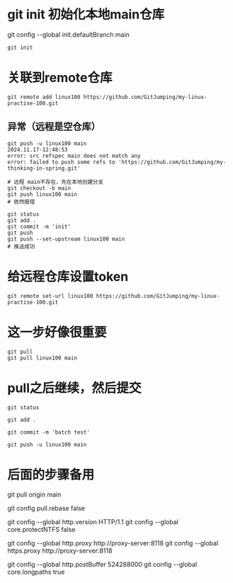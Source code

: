 # git init 初始化本地main仓库
git config --global init.defaultBranch main

```shell
git init 
```

# 关联到remote仓库
```shell
git remote add linux100 https://github.com/GitJumping/my-linux-practise-100.git
```

## 异常（远程是空仓库）

```shell
git push -u linux100 main                                                                                                                                                                                                                                          2024.11.17-12:48:53
error: src refspec main does not match any
error: failed to push some refs to 'https://github.com/GitJumping/my-thinking-in-spring.git'
```

```shell
# 远程 main不存在，先在本地创建分支
git checkout -b main
git push linux100 main
# 依然报错
```

```shell
git status
git add .
git commit -m 'init'
git push
git push --set-upstream linux100 main
# 推送成功
```

# 给远程仓库设置token

```shell
git remote set-url linux100 https://github.com/GitJumping/my-linux-practise-100.git
```

# 这一步好像很重要
```shell
git pull
git pull linux100 main
```

# pull之后继续，然后提交
```shell
git status

git add .

git commit -m 'batch test'

git push -u linux100 main

```

# 后面的步骤备用
git pull origin main

git config pull.rebase false

git config --global http.version HTTP/1.1
git config --global core.protectNTFS false

git config --global http.proxy http://proxy-server:8118
git config --global https.proxy http://proxy-server:8118

git config --global http.postBuffer 524288000
git config --global core.longpaths true
